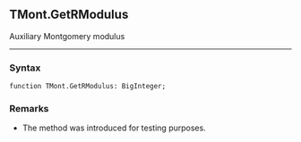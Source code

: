 ## TMont.GetRModulus

Auxiliary Montgomery modulus

---

### Syntax
```delphi
function TMont.GetRModulus: BigInteger;
```

### Remarks

*   The method was introduced for testing purposes.
